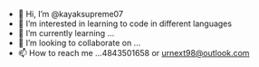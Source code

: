 - 👋 Hi, I’m @kayaksupreme07
- 👀 I’m interested in learning to code in different languages
- 🌱 I’m currently learning ...
- 💞️ I’m looking to collaborate on ...
- 📫 How to reach me ...4843501658 or urnext98@outlook.com

<!---
kayaksupreme07/kayaksupreme07 is a ✨ special ✨ repository because its `README.md` (this file) appears on your GitHub profile.
You can click the Preview link to take a look at your changes.
--->
